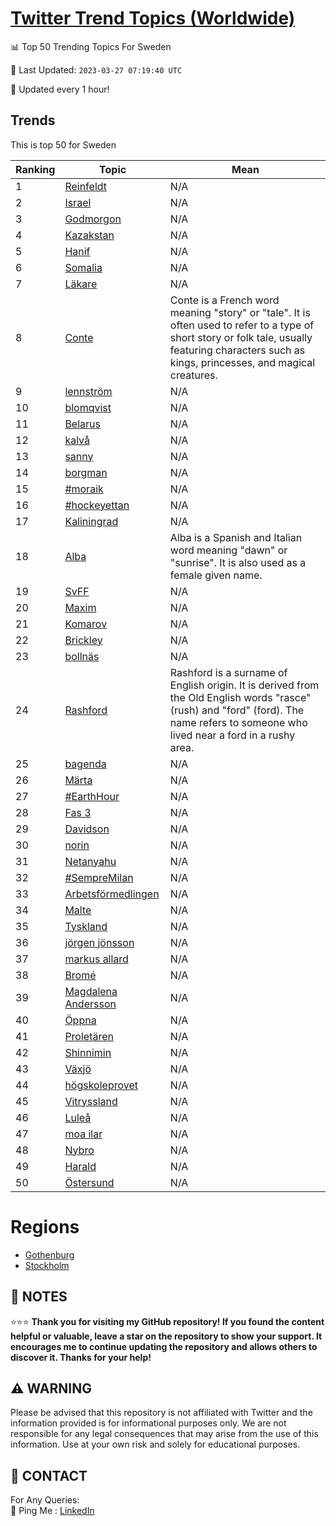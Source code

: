 [Twitter Trend Topics (Worldwide)](https://github.com/ErcinDedeoglu/Twitter-Trend-Topics)
==========


📊 Top 50 Trending Topics For Sweden

📆 Last Updated: `2023-03-27 07:19:40 UTC`

🔧 Updated every 1 hour!


## Trends

This is top 50 for Sweden

| Ranking | Topic | Mean |
| ------- | ------------ | ------------ |
| 1 | [Reinfeldt](http://twitter.com/search?q=Reinfeldt) | N/A |
| 2 | [Israel](http://twitter.com/search?q=Israel) | N/A |
| 3 | [Godmorgon](http://twitter.com/search?q=Godmorgon) | N/A |
| 4 | [Kazakstan](http://twitter.com/search?q=Kazakstan) | N/A |
| 5 | [Hanif](http://twitter.com/search?q=Hanif) | N/A |
| 6 | [Somalia](http://twitter.com/search?q=Somalia) | N/A |
| 7 | [Läkare](http://twitter.com/search?q=L%c3%a4kare) | N/A |
| 8 | [Conte](http://twitter.com/search?q=Conte) | Conte is a French word meaning "story" or "tale". It is often used to refer to a type of short story or folk tale, usually featuring characters such as kings, princesses, and magical creatures. |
| 9 | [lennström](http://twitter.com/search?q=lennstr%c3%b6m) | N/A |
| 10 | [blomqvist](http://twitter.com/search?q=blomqvist) | N/A |
| 11 | [Belarus](http://twitter.com/search?q=Belarus) | N/A |
| 12 | [kalvå](http://twitter.com/search?q=kalv%c3%a5) | N/A |
| 13 | [sanny](http://twitter.com/search?q=sanny) | N/A |
| 14 | [borgman](http://twitter.com/search?q=borgman) | N/A |
| 15 | [#moraik](http://twitter.com/search?q=%23moraik) | N/A |
| 16 | [#hockeyettan](http://twitter.com/search?q=%23hockeyettan) | N/A |
| 17 | [Kaliningrad](http://twitter.com/search?q=Kaliningrad) | N/A |
| 18 | [Alba](http://twitter.com/search?q=Alba) | Alba is a Spanish and Italian word meaning "dawn" or "sunrise". It is also used as a female given name. |
| 19 | [SvFF](http://twitter.com/search?q=SvFF) | N/A |
| 20 | [Maxim](http://twitter.com/search?q=Maxim) | N/A |
| 21 | [Komarov](http://twitter.com/search?q=Komarov) | N/A |
| 22 | [Brickley](http://twitter.com/search?q=Brickley) | N/A |
| 23 | [bollnäs](http://twitter.com/search?q=bolln%c3%a4s) | N/A |
| 24 | [Rashford](http://twitter.com/search?q=Rashford) | Rashford is a surname of English origin. It is derived from the Old English words "rasce" (rush) and "ford" (ford). The name refers to someone who lived near a ford in a rushy area. |
| 25 | [bagenda](http://twitter.com/search?q=bagenda) | N/A |
| 26 | [Märta](http://twitter.com/search?q=M%c3%a4rta) | N/A |
| 27 | [#EarthHour](http://twitter.com/search?q=%23EarthHour) | N/A |
| 28 | [Fas 3](http://twitter.com/search?q=Fas+3) | N/A |
| 29 | [Davidson](http://twitter.com/search?q=Davidson) | N/A |
| 30 | [norin](http://twitter.com/search?q=norin) | N/A |
| 31 | [Netanyahu](http://twitter.com/search?q=Netanyahu) | N/A |
| 32 | [#SempreMilan](http://twitter.com/search?q=%23SempreMilan) | N/A |
| 33 | [Arbetsförmedlingen](http://twitter.com/search?q=Arbetsf%c3%b6rmedlingen) | N/A |
| 34 | [Malte](http://twitter.com/search?q=Malte) | N/A |
| 35 | [Tyskland](http://twitter.com/search?q=Tyskland) | N/A |
| 36 | [jörgen jönsson](http://twitter.com/search?q=j%c3%b6rgen+j%c3%b6nsson) | N/A |
| 37 | [markus allard](http://twitter.com/search?q=markus+allard) | N/A |
| 38 | [Bromé](http://twitter.com/search?q=Brom%c3%a9) | N/A |
| 39 | [Magdalena Andersson](http://twitter.com/search?q=Magdalena+Andersson) | N/A |
| 40 | [Öppna](http://twitter.com/search?q=%c3%96ppna) | N/A |
| 41 | [Proletären](http://twitter.com/search?q=Prolet%c3%a4ren) | N/A |
| 42 | [Shinnimin](http://twitter.com/search?q=Shinnimin) | N/A |
| 43 | [Växjö](http://twitter.com/search?q=V%c3%a4xj%c3%b6) | N/A |
| 44 | [högskoleprovet](http://twitter.com/search?q=h%c3%b6gskoleprovet) | N/A |
| 45 | [Vitryssland](http://twitter.com/search?q=Vitryssland) | N/A |
| 46 | [Luleå](http://twitter.com/search?q=Lule%c3%a5) | N/A |
| 47 | [moa ilar](http://twitter.com/search?q=moa+ilar) | N/A |
| 48 | [Nybro](http://twitter.com/search?q=Nybro) | N/A |
| 49 | [Harald](http://twitter.com/search?q=Harald) | N/A |
| 50 | [Östersund](http://twitter.com/search?q=%c3%96stersund) | N/A |



# Regions

* [Gothenburg](</Sweden/Gothenburg.md>)
* [Stockholm](</Sweden/Stockholm.md>)



## 📝 NOTES

⭐⭐⭐ **Thank you for visiting my GitHub repository! If you found the content helpful or valuable, leave a star on the repository to show your support. It encourages me to continue updating the repository and allows others to discover it. Thanks for your help!**


## ⚠️ WARNING

Please be advised that this repository is not affiliated with Twitter and the information provided is for informational purposes only. We are not responsible for any legal consequences that may arise from the use of this information. Use at your own risk and solely for educational purposes.


## 📨 CONTACT

 For Any Queries:  
            🏓 Ping Me : [LinkedIn](https://www.linkedin.com/in/ercindedeoglu/)
